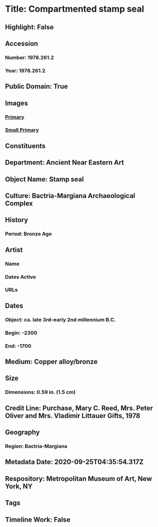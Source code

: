 # Title: Compartmented stamp seal
## Highlight: False
## Accession
### Number: 1978.261.2
### Year: 1978.261.2
## Public Domain: True
## Images
### [Primary](https://images.metmuseum.org/CRDImages/an/original/ss1978_261_2.jpg)
### [Small Primary](https://images.metmuseum.org/CRDImages/an/web-large/ss1978_261_2.jpg)
## Constituents
## Department: Ancient Near Eastern Art
## Object Name: Stamp seal
## Culture: Bactria-Margiana Archaeological Complex
## History
### Period: Bronze Age
## Artist
### Name
### Dates Active
### URLs
## Dates
### Object: ca. late 3rd–early 2nd millennium B.C.
### Begin: -2300
### End: -1700
## Medium: Copper alloy/bronze
## Size
### Dimensions: 0.59 in. (1.5 cm)
## Credit Line: Purchase, Mary C. Reed, Mrs. Peter Oliver and Mrs. Vladimir Littauer Gifts, 1978
## Geography
### Region: Bactria-Margiana
## Metadata Date: 2020-09-25T04:35:54.317Z
## Respository: Metropolitan Museum of Art, New York, NY
## Tags
## Timeline Work: False